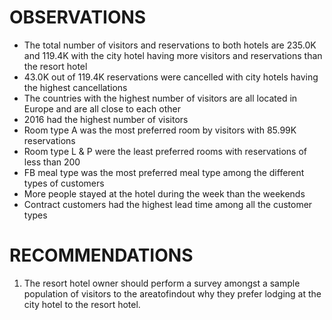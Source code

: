 # OBSERVATIONS
  - The total number of visitors and reservations to both hotels are 235.0K and 119.4K with the city hotel having more visitors and reservations than the resort hotel
  - 43.0K out of 119.4K reservations were cancelled with city hotels having the highest cancellations
  - The countries with the highest number of visitors are all located in Europe and are all close to each other
  - 2016 had the highest number of visitors 
  - Room type A was the most preferred room by visitors with 85.99K reservations
  - Room type L & P were the least preferred rooms with reservations of less than 200
  - FB meal type was the most preferred meal type among the different types of customers
  - More people stayed at the hotel during the week than the weekends
  - Contract customers had the highest lead time among all the customer types


# RECOMMENDATIONS
1. The resort hotel owner should perform a survey amongst a sample population of visitors to the areatofindout why they prefer lodging at the city hotel to the resort hotel.
